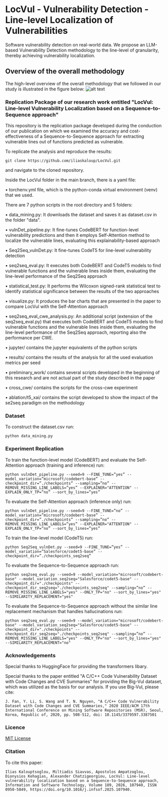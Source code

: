 # LocVul - Vulnerability Detection - Line-level Localization of Vulnerabilities
Software vulnerability detection on real-world data. We propose an LLM-based Vulnerability Detection methodology to the line-level of granularity, thereby achieving vulnerability localization.

## Overview of the overall methodology
The high-level overview of the overall methodology that we followed in our study is illustrated in the figure below:
![alt text](https://github.com/iliaskaloup/LocVul/blob/main/LocVul_overview.png?raw=true)

### Replication Package of our research work entitled "LocVul: Line-level Vulnerability Localization based on a Sequence-to-Sequence approach"
This repository is the replication package developed during the conduction of our publication on which we examined the accuracy and cost-effectiveness of a Sequence-to-Sequence approach for extracting vulnerable lines out of functions predicted as vulnerable.

To replicate the analysis and reproduce the results:

~~~
git clone https://github.com/iliaskaloup/LocVul.git
~~~

and navigate to the cloned repository.

Inside the LocVul folder in the main branch, there is a yaml file:

• torchenv.yml file, which is the python-conda virtual environment (venv) that we used.

There are 7 python scripts in the root directory and 5 folders:

• data_mining.py: It downloads the dataset and saves it as dataset.csv in the folder "data".

• vulnDet_pipeline.py: It fine-tunes CodeBERT for function-level vulnerability predictions and then it employs Self-Attention method to localize the vulnerable lines, evaluating this explainability-based approach

• Seq2Seq_vulnDet.py: It fine-tunes CodeT5 for line-level vulnerability detection

• seq2seq_eval.py: It executes both CodeBERT and CodeT5 models to find vulnerable functions and the vulnerable lines inside them, evaluating the line-level performance of the Seq2Seq approach

• statistical_test.py: It performs the Wilcoxon signed-rank statistical test to identify statistical significance between the results of the two approaches

• visualize.py: It produces the bar charts that are presented in the paper to compare LocVul with the Self-Attention approach

• seq2seq_eval_cwe_analysis.py: An additional script (extension of the seq2seq_eval.py) that executes both CodeBERT and CodeT5 models to find vulnerable functions and the vulnerable lines inside them, evaluating the line-level performance of the Seq2Seq approach, reporting also the performance per CWE.


• jupyter/ contains the jupyter equivalents of the python scripts

• results/ contains the results of the analysis for all the used evaluation metrics per seed

• preliminary_work/ contains several scripts developed in the beginning of this research and are not actual part of the study described in the paper

• cross_cwe/ contains the scripts for the cross-cwe experiment

• ablation/t5_xai/ contains the script developed to show the impact of the se2seq paradigm on the methodology


### Dataset

To construct the dataset.csv run:
~~~
python data_mining.py
~~~

### Experiment Replication
To train the function-level model (CodeBERT) and evaluate the Self-Attention approach (training and inference) run:
~~~
python vulnDet_pipeline.py --seed=9 --FINE_TUNE=”yes” --model_variation=”microsoft/codebert-base” --checkpoint_dir=”./checkpoints” --sampling=”no” --REMOVE_MISSING_LINE_LABELS=”yes” --EXPLAINER="ATTENTION" --EXPLAIN_ONLY_TP=”no” --sort_by_lines=”yes”
~~~

To evaluate the Self-Attention approach (inference only) run:
~~~
python vulnDet_pipeline.py --seed=9 --FINE_TUNE=”no” --model_variation=”microsoft/codebert-base” --checkpoint_dir=”./checkpoints” --sampling=”no” --REMOVE_MISSING_LINE_LABELS=”yes” --EXPLAINER="ATTENTION" --EXPLAIN_ONLY_TP=”no” --sort_by_lines=”yes”
~~~

To train the line-level model (CodeT5) run:
~~~
python Seq2Seq_vulnDet.py --seed=9 --FINE_TUNE=”yes” --model_variation=”Salesforce/codet5-base” --checkpoint_dir=”./checkpoints_seq2seq”
~~~

To evaluate the Sequence-to-Sequence approach run:
~~~
python seq2seq_eval.py --seed=9 --model_variation="microsoft/codebert-base" --model_variation_seq2seq="Salesforce/codet5-base" --checkpoint_dir="./checkpoints" --checkpoint_dir_seq2seq="./checkpoints_seq2seq" --sampling=”no” --REMOVE_MISSING_LINE_LABELS="yes" --ONLY_TP="no" --sort_by_lines="yes" --SIMILARITY_REPLACEMENT="yes"
~~~

To evaluate the Sequence-to-Sequence approach without the similar line replacement mechanism that handles hallucinations run:
~~~
python seq2seq_eval.py --seed=9 --model_variation="microsoft/codebert-base" --model_variation_seq2seq="Salesforce/codet5-base" --checkpoint_dir="./checkpoints" --checkpoint_dir_seq2seq="./checkpoints_seq2seq" --sampling=”no” --REMOVE_MISSING_LINE_LABELS="yes" --ONLY_TP="no" --sort_by_lines="yes" --SIMILARITY_REPLACEMENT="no"
~~~

### Acknowledgements

Special thanks to HuggingFace for providing the transformers libary.

Special thanks to the paper entitled "A C/C++ Code Vulnerability Dataset with Code Changes and CVE Summaries" for providing the Big-Vul dataset, which was utilized as the basis for our analysis. If you use Big-Vul, please cite:
~~~
J. Fan, Y. Li, S. Wang and T. N. Nguyen, "A C/C++ Code Vulnerability Dataset with Code Changes and CVE Summaries," 2020 IEEE/ACM 17th International Conference on Mining Software Repositories (MSR), Seoul, Korea, Republic of, 2020, pp. 508-512, doi: 10.1145/3379597.3387501
~~~

### Licence

[MIT License](https://github.com/iliaskaloup/vulnDetection_realScenario/blob/main/LICENSE)

### Citation
To cite this paper:
~~~
Ilias Kalouptsoglou, Miltiadis Siavvas, Apostolos Ampatzoglou, Dionysios Kehagias, Alexander Chatzigeorgiou, LocVul: Line-level vulnerability localization based on a Sequence-to-Sequence approach, Information and Software Technology, Volume 189, 2026, 107940, ISSN 0950-5849, https://doi.org/10.1016/j.infsof.2025.107940.
~~~
